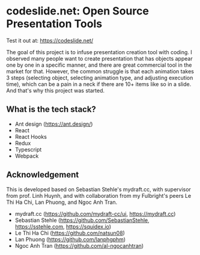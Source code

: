 # codeslide.net: Open Source Presentation Tools

Test it out at: https://codeslide.net/

The goal of this project is to infuse presentation creation tool with coding. I observed many people want to create presentation that has objects appear one by one in a specific manner, and there are great commercial tool in the market for that. However, the common struggle is that each animation takes 3 steps (selecting object, selecting animation type, and adjusting execution time), which can be a pain in a neck if there are 10+ items like so in a slide. And that's why this project was started.

## What is the tech stack?

* Ant design (https://ant.design/)
* React
* React Hooks
* Redux
* Typescript
* Webpack


## Acknowledgement

This is developed based on Sebastian Stehle's mydraft.cc, with supervisor from prof. Linh Huynh, and with collaboration from my Fulbright's peers Le Thi Ha Chi, Lan Phuong, and Ngoc Anh Tran.

* mydraft.cc (https://github.com/mydraft-cc/ui, https://mydraft.cc)
* Sebastian Stehle (https://github.com/SebastianStehle, https://sstehle.com, https://squidex.io)
* Le Thi Ha Chi (https://github.com/natsun08)
* Lan Phuong (https://github.com/lanphgphm)
* Ngoc Anh Tran (https://github.com/al-ngocanhtran)